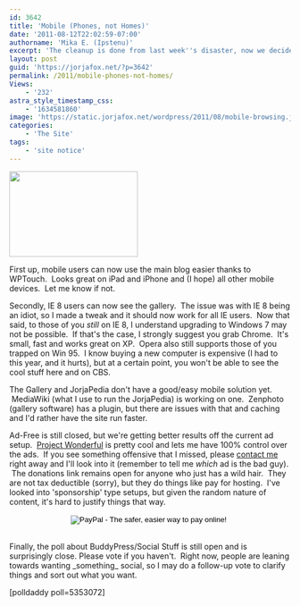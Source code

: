 ```yaml
---
id: 3642
title: 'Mobile (Phones, not Homes)'
date: '2011-08-12T22:02:59-07:00'
authorname: 'Mika E. (Ipstenu)'
excerpt: 'The cleanup is done from last week''s disaster, now we decide where to go!'
layout: post
guid: 'https://jorjafox.net/?p=3642'
permalink: /2011/mobile-phones-not-homes/
Views:
    - '232'
astra_style_timestamp_css:
    - '1634581860'
image: 'https://static.jorjafox.net/wordpress/2011/08/mobile-browsing.jpg'
categories:
    - 'The Site'
tags:
    - 'site notice'
---
```


<img class="aligncenter size-medium wp-image-3643" title="mobile-browsing" src="//static.jorjafox.net/wordpress/2011/08/mobile-browsing-230x153.jpg" alt="" width="230" height="153" />

First up, mobile users can now use the main blog easier thanks to WPTouch.  Looks great on iPad and iPhone and (I hope) all other mobile devices.  Let me know if not.

Secondly, IE 8 users can now see the gallery.  The issue was with IE 8 being an idiot, so I made a tweak and it should now work for all IE users.  Now that said, to those of you _still_ on IE 8, I understand upgrading to Windows 7 may not be possible.  If that's the case, I strongly suggest you grab Chrome.  It's small, fast and works great on XP.  Opera also still supports those of you trapped on Win 95.  I know buying a new computer is expensive (I had to this year, and it hurts), but at a certain point, you won't be able to see the cool stuff here and on CBS.

The Gallery and JorjaPedia don't have a good/easy mobile solution yet.  MediaWiki (what I use to run the JorjaPedia) is working on one.  Zenphoto (gallery software) has a plugin, but there are issues with that and caching and I'd rather have the site run faster.

Ad-Free is still closed, but we're getting better results off the current ad setup.  <a href="https://www.projectwonderful.com/">Project Wonderful</a> is pretty cool and lets me have 100% control over the ads.  If you see something offensive that I missed, please <a title="Contact JFO" href="https://jorjafox.net/contact/">contact me</a> right away and I'll look into it (remember to tell me _which_ ad is the bad guy).  The donations link remains open for anyone who just has a wild hair.  They are not tax deductible (sorry), but they do things like pay for hosting.  I've looked into 'sponsorship' type setups, but given the random nature of content, it's hard to justify things that way.

<center>
<form action="https://www.paypal.com/cgi-bin/webscr" method="post"><input type="hidden" name="cmd" value="_s-xclick" /> <input type="hidden" name="hosted_button_id" value="TUHCMTMXAK5VW" /> <input type="image" name="submit" src="https://www.paypal.com/en_US/i/btn/btn_donateCC_LG.gif" alt="PayPal - The safer, easier way to pay online!" /> <img src="https://www.paypalobjects.com/en_US/i/scr/pixel.gif" alt="" width="1" height="1" border="0" /></form>&nbsp;

</center>Finally, the poll about BuddyPress/Social Stuff is still open and is surprisingly close. Please vote if you haven't.  Right now, people are leaning towards wanting _something_ social, so I may do a follow-up vote to clarify things and sort out what you want.

[polldaddy poll=5353072]
